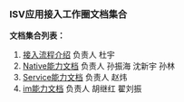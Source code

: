 ### ISV应用接入工作圈文档集合


**文档集合列表：**
1. [接入流程介绍](./howto/index.md) 负责人 杜宇
2. [Native能力文档](./native/index.md) 负责人 孙振海 沈新宇 孙林 
3. [Service能力文档](./service/index.md) 负责人 赵炜
4. [im能力文档](./im/index.md) 负责人 胡继红 翟刘振
